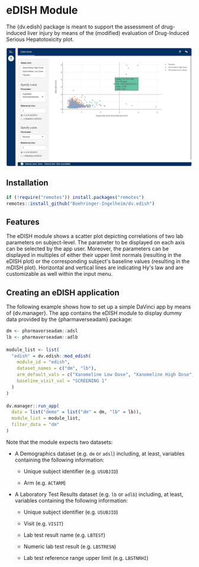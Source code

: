 # eDISH Module

The {dv.edish} package is meant to support the assessment of drug-induced liver injury 
by means of the (modified) evaluation of Drug-Induced Serious Hepatotoxicity plot.

![](man/figures/full_app.png)

## Installation

``` r
if (!require("remotes")) install.packages("remotes")
remotes::install_github("Boehringer-Ingelheim/dv.edish")
```

## Features

The eDISH module shows a scatter plot depicting correlations of two lab parameters on subject-level. 
The parameter to be displayed on each axis can be selected by the app user. 
Moreover, the parameters can be displayed in multiples of either their upper limit normals 
(resulting in the eDISH plot) or the corresponding subject's baseline values (resulting in the mDISH plot). 
Horizontal and vertical lines are indicating Hy's law and are customizable as well within the input menu.


## Creating an eDISH application

The following example shows how to set up a simple DaVinci app by means of {dv.manager}. 
The app contains the eDISH module to display dummy data provided by the {pharmaverseadam} package: 


``` r
dm <- pharmaverseadam::adsl
lb <- pharmaverseadam::adlb
  
module_list <- list(
  "edish" = dv.edish::mod_edish(
    module_id = "edish",
    dataset_names = c("dm", "lb"),
    arm_default_vals = c("Xanomeline Low Dose", "Xanomeline High Dose"),
    baseline_visit_val = "SCREENING 1"
  )
)

dv.manager::run_app(
  data = list("demo" = list("dm" = dm, "lb" = lb)),
  module_list = module_list,
  filter_data = "dm"
)
```

Note that the module expects two datasets: 

- A Demographics dataset (e.g. `dm` or `adsl`) including, at least, variables containing the following information:

  - Unique subject identifier (e.g. `USUBJID`)
  
  - Arm (e.g. `ACTARM`)
  
- A Laboratory Test Results dataset (e.g. `lb` or `adlb`) including, at least, variables containing the following information:

  - Unique subject identifier (e.g. `USUBJID`)
  
  - Visit (e.g. `VISIT`)
  
  - Lab test result name (e.g. `LBTEST`)
  
  - Numeric lab test result (e.g. `LBSTRESN`)
  
  - Lab test reference range upper limit (e.g. `LBSTNRHI`)
  

